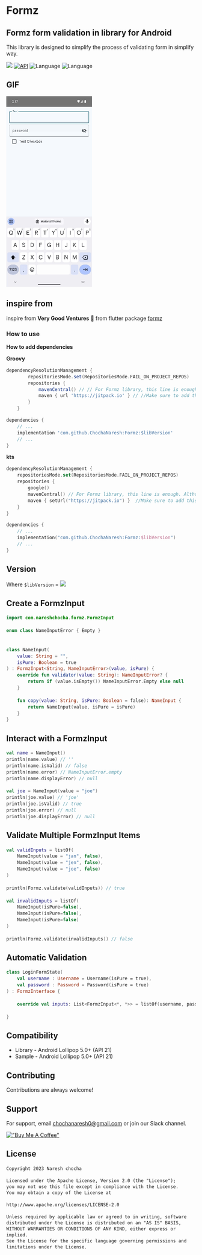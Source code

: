 # Formz



## Formz form validation in library for Android
This library is designed to simplify the process of validating form in simplify way.

[![](https://jitpack.io/v/ChochaNaresh/Formz.svg)](https://jitpack.io/#ChochaNaresh/Formz)
[![API](https://img.shields.io/badge/API-21%2B-brightgreen.svg?style=flat)](https://android-arsenal.com/api?level=21)
![Language](https://img.shields.io/badge/language-Kotlin-orange.svg)
![Language](https://img.shields.io/badge/Kotlin-2.0.0-blue)

## GIF
<img src="./images/app_demo.gif"/>

## inspire from
inspire from **Very Good Ventures** 🦄
from flutter package
[formz](https://pub.dev/packages/formz)

### How to use
**How to add dependencies**

**Groovy**
```groovy
dependencyResolutionManagement {
		repositoriesMode.set(RepositoriesMode.FAIL_ON_PROJECT_REPOS)
		repositories {
			mavenCentral() // // For Formz library, this line is enough. Although, it has been published on jitpack as well
			maven { url 'https://jitpack.io' } // //Make sure to add this in your project
		}
	}
```

```groovy
dependencies {
    // ...
    implementation 'com.github.ChochaNaresh:Formz:$libVersion'
    // ...
}
```

**kts**
```kotlin
dependencyResolutionManagement {
    repositoriesMode.set(RepositoriesMode.FAIL_ON_PROJECT_REPOS)
    repositories {
        google()
        mavenCentral() // For Formz library, this line is enough. Although, it has been published on jitpack as well
        maven { setUrl("https://jitpack.io") }  //Make sure to add this in your project
    }
}
```

```kotlin
dependencies {
    // ...
    implementation("com.github.ChochaNaresh:Formz:$libVersion")
    // ...
}
```
## Version
Where `$libVersion` = [![](https://jitpack.io/v/ChochaNaresh/Formz.svg)](https://jitpack.io/#ChochaNaresh/Formz)

## Create a FormzInput
```kotlin
import com.nareshchocha.formz.FormzInput

enum class NameInputError { Empty }


class NameInput(
    value: String = "",
    isPure: Boolean = true
) : FormzInput<String, NameInputError>(value, isPure) {
    override fun validator(value: String): NameInputError? {
        return if (value.isEmpty()) NameInputError.Empty else null
    }

    fun copy(value: String, isPure: Boolean = false): NameInput {
        return NameInput(value, isPure = isPure)
    }
}
```
## Interact with a FormzInput
```kotlin
val name = NameInput()
println(name.value) // ''
println(name.isValid) // false
println(name.error) // NameInputError.empty
println(name.displayError) // null

val joe = NameInput(value = "joe")
println(joe.value) // 'joe'
println(joe.isValid) // true
println(joe.error) // null
println(joe.displayError) // null
```
## Validate Multiple FormzInput Items
```kotlin
val validInputs = listOf(
    NameInput(value = "jan", false),
    NameInput(value = "jen", false),
    NameInput(value = "joe", false)
)

println(Formz.validate(validInputs)) // true

val invalidInputs = listOf(
    NameInput(isPure=false),
    NameInput(isPure=false),
    NameInput(isPure=false)
)

println(Formz.validate(invalidInputs)) // false
```
## Automatic Validation

```kotlin
class LoginFormState(   
    val username : Username = Username(isPure = true),
    val password : Password = Password(isPure = true)
) : FormzInterface {
    
    override val inputs: List<FormzInput<*, *>> = listOf(username, password)

}
```
## Compatibility
* Library - Android Lollipop 5.0+ (API 21)
* Sample - Android Lollipop 5.0+ (API 21)
## Contributing

Contributions are always welcome!
## Support

For support, email  chochanaresh0@gmail.com or join our Slack channel.

[!["Buy Me A Coffee"](https://www.buymeacoffee.com/assets/img/custom_images/orange_img.png)](https://www.buymeacoffee.com/chochanaresh)

## License
```text
Copyright 2023 Naresh chocha

Licensed under the Apache License, Version 2.0 (the "License");
you may not use this file except in compliance with the License.
You may obtain a copy of the License at
    
http://www.apache.org/licenses/LICENSE-2.0
    
Unless required by applicable law or agreed to in writing, software
distributed under the License is distributed on an "AS IS" BASIS,
WITHOUT WARRANTIES OR CONDITIONS OF ANY KIND, either express or implied.
See the License for the specific language governing permissions and
limitations under the License.
```